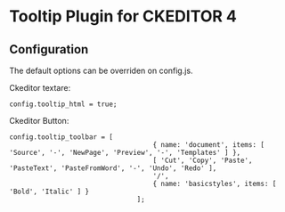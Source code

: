 Tooltip Plugin for CKEDITOR 4
=============================


## Configuration
The default options can be overriden on config.js.


Ckeditor textare:

```
config.tooltip_html = true;
```

Ckeditor Button:

```
config.tooltip_toolbar = [
		                            { name: 'document', items: [ 'Source', '-', 'NewPage', 'Preview', '-', 'Templates' ] },
		                            [ 'Cut', 'Copy', 'Paste', 'PasteText', 'PasteFromWord', '-', 'Undo', 'Redo' ],
		                            '/',
		                            { name: 'basicstyles', items: [ 'Bold', 'Italic' ] }
	                            ];
```

